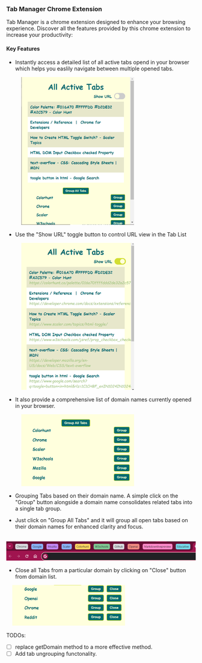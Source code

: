 ### Tab Manager Chrome Extension

Tab Manager is a chrome extension designed to enhance your browsing experience. Discover all the features
provided by this chrome extension to increase your productivity:

#### Key Features

- Instantly access a detailed list of all active tabs opend in your browser which helps you easlily navigate between multiple opened tabs.

   &nbsp; &nbsp; <img src="https://github.com/SrishtiC99/tabs-manager-extension/blob/main/images/Screenshot-1.png" width="300" />

- Use the "Show URL" toggle button to control URL view in the Tab List

  &nbsp; &nbsp; <img src="https://github.com/SrishtiC99/tabs-manager-extension/blob/main/images/Screenshot-2.png" width="300" />

- It also provide a comprehensive list of domain names currently opened in your browser.

  &nbsp; &nbsp; <img src="https://github.com/SrishtiC99/tabs-manager-extension/blob/main/images/Screenshot-3.png" width="300" />

- Grouping Tabs based on their domain name. A simple click on the "Group" button alongside a domain name consolidates related tabs into a single tab group.

- Just click on "Group All Tabs" and it will group all open tabs based on their domain names for enhanced clarity and focus.

 &nbsp; &nbsp; <img src="https://github.com/SrishtiC99/tabs-manager-extension/blob/main/images/Screenshot-4.png" />  

- Close all Tabs from a particular domain by clicking on "Close" button from domain list.

 &nbsp; &nbsp; <img src="https://github.com/SrishtiC99/tabs-manager-extension/blob/main/images/Screenshot-5.png" width="300" />

TODOs:
- [ ] replace getDomain method to a more effective method.
- [ ] Add tab ungrouping functonality.
